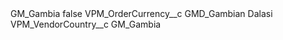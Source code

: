 <?xml version="1.0" encoding="UTF-8"?>
<CustomMetadata xmlns="http://soap.sforce.com/2006/04/metadata" xmlns:xsi="http://www.w3.org/2001/XMLSchema-instance" xmlns:xsd="http://www.w3.org/2001/XMLSchema">
    <label>GM_Gambia</label>
    <protected>false</protected>
    <values>
        <field>VPM_OrderCurrency__c</field>
        <value xsi:type="xsd:string">GMD_Gambian Dalasi</value>
    </values>
    <values>
        <field>VPM_VendorCountry__c</field>
        <value xsi:type="xsd:string">GM_Gambia</value>
    </values>
</CustomMetadata>
